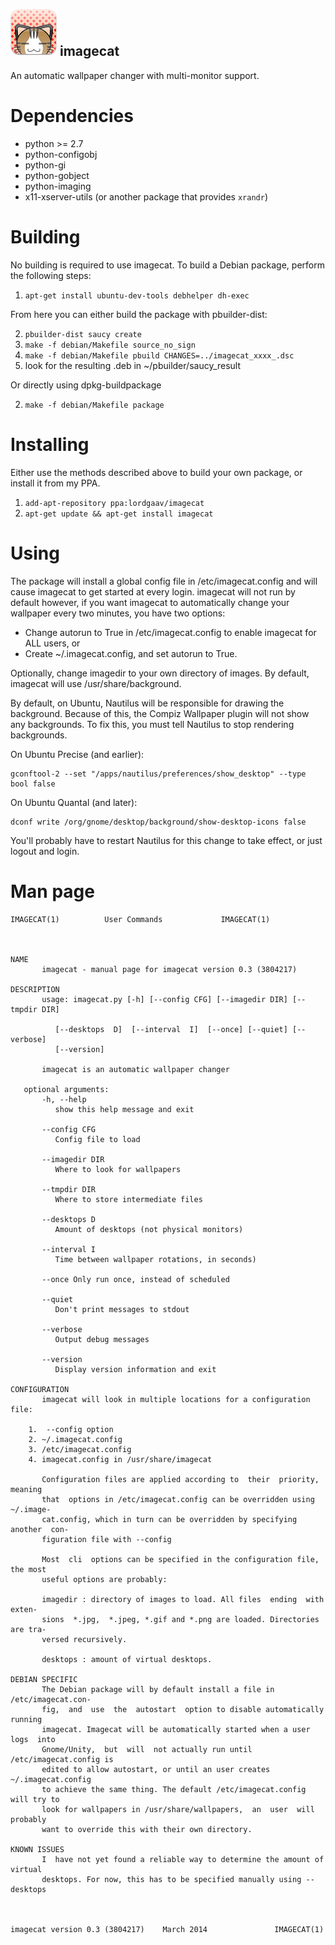 ![imagecat :3](https://github.com/LordGaav/imagecat/blob/develop/icons/imagecat_72.png?raw=true "imagecat :3")
imagecat
--------

An automatic wallpaper changer with multi-monitor support.

Dependencies
============

* python >= 2.7
* python-configobj
* python-gi
* python-gobject
* python-imaging
* x11-xserver-utils (or another package that provides `xrandr`)

Building
========

No building is required to use imagecat. To build a Debian package, perform the following steps:

1. `apt-get install ubuntu-dev-tools debhelper dh-exec`

From here you can either build the package with pbuilder-dist:

2. `pbuilder-dist saucy create`
3. `make -f debian/Makefile source_no_sign`
4. `make -f debian/Makefile pbuild CHANGES=../imagecat_xxxx_.dsc`
5. look for the resulting .deb in ~/pbuilder/saucy_result

Or directly using dpkg-buildpackage

2. `make -f debian/Makefile package`


Installing
==========

Either use the methods described above to build your own package, or install it from my PPA.

1. `add-apt-repository ppa:lordgaav/imagecat`
2. `apt-get update && apt-get install imagecat`

Using
=====

The package will install a global config file in /etc/imagecat.config and will cause imagecat to get started at every login. imagecat will not run by default however, if you want imagecat to automatically change your wallpaper every two minutes, you have two options:

* Change autorun to True in /etc/imagecat.config to enable imagecat for ALL users, or
* Create ~/.imagecat.config, and set autorun to True.

Optionally, change imagedir to your own directory of images. By default, imagecat will use /usr/share/background.

By default, on Ubuntu, Nautilus will be responsible for drawing the background. Because of this, the Compiz Wallpaper plugin will not show any backgrounds. To fix this, you must tell Nautilus to stop rendering backgrounds.

On Ubuntu Precise (and earlier):
```
gconftool-2 --set "/apps/nautilus/preferences/show_desktop" --type bool false
```
On Ubuntu Quantal (and later):
```
dconf write /org/gnome/desktop/background/show-desktop-icons false
```

You'll probably have to restart Nautilus for this change to take effect, or just logout and login.

Man page
========
```
IMAGECAT(1)			 User Commands			   IMAGECAT(1)



NAME
       imagecat - manual page for imagecat version 0.3 (3804217)

DESCRIPTION
       usage: imagecat.py [-h] [--config CFG] [--imagedir DIR] [--tmpdir DIR]

	      [--desktops  D]  [--interval  I]	[--once] [--quiet] [--verbose]
	      [--version]

       imagecat is an automatic wallpaper changer

   optional arguments:
       -h, --help
	      show this help message and exit

       --config CFG
	      Config file to load

       --imagedir DIR
	      Where to look for wallpapers

       --tmpdir DIR
	      Where to store intermediate files

       --desktops D
	      Amount of desktops (not physical monitors)

       --interval I
	      Time between wallpaper rotations, in seconds)

       --once Only run once, instead of scheduled

       --quiet
	      Don't print messages to stdout

       --verbose
	      Output debug messages

       --version
	      Display version information and exit

CONFIGURATION
       imagecat will look in multiple locations for a configuration file:

	1.  --config option
	2. ~/.imagecat.config
	3. /etc/imagecat.config
	4. imagecat.config in /usr/share/imagecat

       Configuration files are applied according to  their  priority,  meaning
       that  options in /etc/imagecat.config can be overridden using ~/.image-
       cat.config, which in turn can be overridden by specifying another  con-
       figuration file with --config

       Most  cli  options can be specified in the configuration file, the most
       useful options are probably:

       imagedir : directory of images to load. All files  ending  with	exten-
       sions  *.jpg,  *.jpeg, *.gif and *.png are loaded. Directories are tra-
       versed recursively.

       desktops : amount of virtual desktops.

DEBIAN SPECIFIC
       The Debian package will by default install a file in /etc/imagecat.con-
       fig,  and  use  the  autostart  option to disable automatically running
       imagecat. Imagecat will be automatically started when a user logs  into
       Gnome/Unity,  but  will	not actually run until /etc/imagecat.config is
       edited to allow autostart, or until an user creates  ~/.imagecat.config
       to achieve the same thing. The default /etc/imagecat.config will try to
       look for wallpapers in /usr/share/wallpapers,  an  user	will  probably
       want to override this with their own directory.

KNOWN ISSUES
       I  have not yet found a reliable way to determine the amount of virtual
       desktops. For now, this has to be specified manually using --desktops



imagecat version 0.3 (3804217)	  March 2014			   IMAGECAT(1)
```
